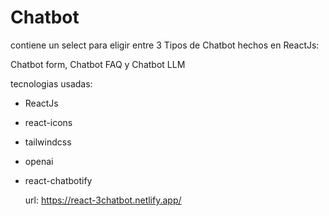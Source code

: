 # Chatbot

contiene un select para eligir entre 3 Tipos de Chatbot hechos en ReactJs: 

Chatbot form, Chatbot FAQ y Chatbot LLM

tecnologias usadas:

- ReactJs
- react-icons
- tailwindcss
- openai
- react-chatbotify

  url: https://react-3chatbot.netlify.app/
